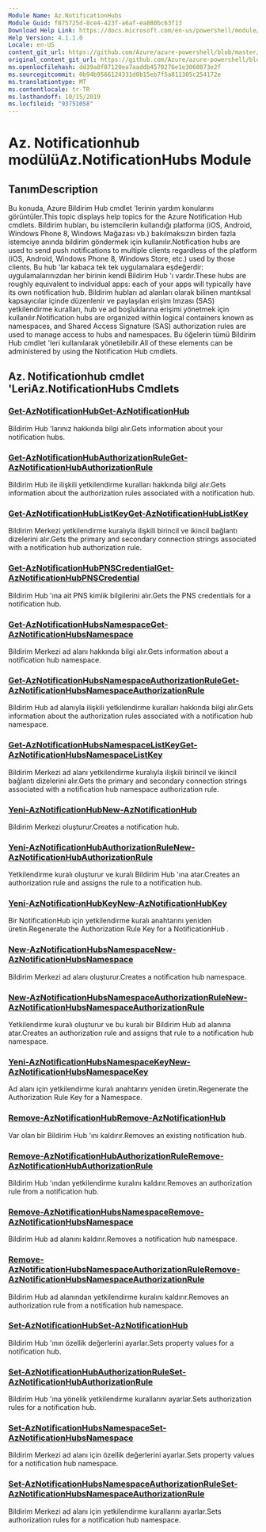 ```yaml
---
Module Name: Az.NotificationHubs
Module Guid: f875725d-8ce4-423f-a6af-ea880bc63f13
Download Help Link: https://docs.microsoft.com/en-us/powershell/module/az.notificationhubs
Help Version: 4.1.1.0
Locale: en-US
content_git_url: https://github.com/Azure/azure-powershell/blob/master/src/NotificationHubs/NotificationHubs/help/Az.NotificationHubs.md
original_content_git_url: https://github.com/Azure/azure-powershell/blob/master/src/NotificationHubs/NotificationHubs/help/Az.NotificationHubs.md
ms.openlocfilehash: dd39a8f87120ea7aaddb4570276e1e3060873e2f
ms.sourcegitcommit: 0b94b9566124331d0b15eb7f5a811305c254172e
ms.translationtype: MT
ms.contentlocale: tr-TR
ms.lasthandoff: 10/15/2019
ms.locfileid: "93751058"
---
```

# <span data-ttu-id="c4db4-101">Az. Notificationhub modülü</span><span class="sxs-lookup"><span data-stu-id="c4db4-101">Az.NotificationHubs Module</span></span>
## <span data-ttu-id="c4db4-102">Tanım</span><span class="sxs-lookup"><span data-stu-id="c4db4-102">Description</span></span>
<span data-ttu-id="c4db4-103">Bu konuda, Azure Bildirim Hub cmdlet 'lerinin yardım konularını görüntüler.</span><span class="sxs-lookup"><span data-stu-id="c4db4-103">This topic displays help topics for the Azure Notification Hub cmdlets.</span></span> <span data-ttu-id="c4db4-104">Bildirim hubları, bu istemcilerin kullandığı platforma (iOS, Android, Windows Phone 8, Windows Mağazası vb.) bakılmaksızın birden fazla istemciye anında bildirim göndermek için kullanılır.</span><span class="sxs-lookup"><span data-stu-id="c4db4-104">Notification hubs are used to send push notifications to multiple clients regardless of the platform (iOS, Android, Windows Phone 8, Windows Store, etc.) used by those clients.</span></span> <span data-ttu-id="c4db4-105">Bu hub 'lar kabaca tek tek uygulamalara eşdeğerdir: uygulamalarınızdan her birinin kendi Bildirim Hub 'ı vardır.</span><span class="sxs-lookup"><span data-stu-id="c4db4-105">These hubs are roughly equivalent to individual apps: each of your apps will typically have its own notification hub.</span></span> <span data-ttu-id="c4db4-106">Bildirim hubları ad alanları olarak bilinen mantıksal kapsayıcılar içinde düzenlenir ve paylaşılan erişim Imzası (SAS) yetkilendirme kuralları, hub ve ad boşluklarına erişimi yönetmek için kullanılır.</span><span class="sxs-lookup"><span data-stu-id="c4db4-106">Notification hubs are organized within logical containers known as namespaces, and Shared Access Signature (SAS) authorization rules are used to manage access to hubs and namespaces.</span></span> <span data-ttu-id="c4db4-107">Bu öğelerin tümü Bildirim Hub cmdlet 'leri kullanılarak yönetilebilir.</span><span class="sxs-lookup"><span data-stu-id="c4db4-107">All of these elements can be administered by using the Notification Hub cmdlets.</span></span>

## <span data-ttu-id="c4db4-108">Az. Notificationhub cmdlet 'Leri</span><span class="sxs-lookup"><span data-stu-id="c4db4-108">Az.NotificationHubs Cmdlets</span></span>
### [<span data-ttu-id="c4db4-109">Get-AzNotificationHub</span><span class="sxs-lookup"><span data-stu-id="c4db4-109">Get-AzNotificationHub</span></span>](Get-AzNotificationHub.md)
<span data-ttu-id="c4db4-110">Bildirim Hub 'larınız hakkında bilgi alır.</span><span class="sxs-lookup"><span data-stu-id="c4db4-110">Gets information about your notification hubs.</span></span>

### [<span data-ttu-id="c4db4-111">Get-AzNotificationHubAuthorizationRule</span><span class="sxs-lookup"><span data-stu-id="c4db4-111">Get-AzNotificationHubAuthorizationRule</span></span>](Get-AzNotificationHubAuthorizationRule.md)
<span data-ttu-id="c4db4-112">Bildirim Hub ile ilişkili yetkilendirme kuralları hakkında bilgi alır.</span><span class="sxs-lookup"><span data-stu-id="c4db4-112">Gets information about the authorization rules associated with a notification hub.</span></span>

### [<span data-ttu-id="c4db4-113">Get-AzNotificationHubListKey</span><span class="sxs-lookup"><span data-stu-id="c4db4-113">Get-AzNotificationHubListKey</span></span>](Get-AzNotificationHubListKey.md)
<span data-ttu-id="c4db4-114">Bildirim Merkezi yetkilendirme kuralıyla ilişkili birincil ve ikincil bağlantı dizelerini alır.</span><span class="sxs-lookup"><span data-stu-id="c4db4-114">Gets the primary and secondary connection strings associated with a notification hub authorization rule.</span></span>

### [<span data-ttu-id="c4db4-115">Get-AzNotificationHubPNSCredential</span><span class="sxs-lookup"><span data-stu-id="c4db4-115">Get-AzNotificationHubPNSCredential</span></span>](Get-AzNotificationHubPNSCredential.md)
<span data-ttu-id="c4db4-116">Bildirim Hub 'ına ait PNS kimlik bilgilerini alır.</span><span class="sxs-lookup"><span data-stu-id="c4db4-116">Gets the PNS credentials for a notification hub.</span></span>

### [<span data-ttu-id="c4db4-117">Get-AzNotificationHubsNamespace</span><span class="sxs-lookup"><span data-stu-id="c4db4-117">Get-AzNotificationHubsNamespace</span></span>](Get-AzNotificationHubsNamespace.md)
<span data-ttu-id="c4db4-118">Bildirim Merkezi ad alanı hakkında bilgi alır.</span><span class="sxs-lookup"><span data-stu-id="c4db4-118">Gets information about a notification hub namespace.</span></span>

### [<span data-ttu-id="c4db4-119">Get-AzNotificationHubsNamespaceAuthorizationRule</span><span class="sxs-lookup"><span data-stu-id="c4db4-119">Get-AzNotificationHubsNamespaceAuthorizationRule</span></span>](Get-AzNotificationHubsNamespaceAuthorizationRule.md)
<span data-ttu-id="c4db4-120">Bildirim Hub ad alanıyla ilişkili yetkilendirme kuralları hakkında bilgi alır.</span><span class="sxs-lookup"><span data-stu-id="c4db4-120">Gets information about the authorization rules associated with a notification hub namespace.</span></span>

### [<span data-ttu-id="c4db4-121">Get-AzNotificationHubsNamespaceListKey</span><span class="sxs-lookup"><span data-stu-id="c4db4-121">Get-AzNotificationHubsNamespaceListKey</span></span>](Get-AzNotificationHubsNamespaceListKey.md)
<span data-ttu-id="c4db4-122">Bildirim Merkezi ad alanı yetkilendirme kuralıyla ilişkili birincil ve ikincil bağlantı dizelerini alır.</span><span class="sxs-lookup"><span data-stu-id="c4db4-122">Gets the primary and secondary connection strings associated with a notification hub namespace authorization rule.</span></span>

### [<span data-ttu-id="c4db4-123">Yeni-AzNotificationHub</span><span class="sxs-lookup"><span data-stu-id="c4db4-123">New-AzNotificationHub</span></span>](New-AzNotificationHub.md)
<span data-ttu-id="c4db4-124">Bildirim Merkezi oluşturur.</span><span class="sxs-lookup"><span data-stu-id="c4db4-124">Creates a notification hub.</span></span>

### [<span data-ttu-id="c4db4-125">Yeni-AzNotificationHubAuthorizationRule</span><span class="sxs-lookup"><span data-stu-id="c4db4-125">New-AzNotificationHubAuthorizationRule</span></span>](New-AzNotificationHubAuthorizationRule.md)
<span data-ttu-id="c4db4-126">Yetkilendirme kuralı oluşturur ve kuralı Bildirim Hub 'ına atar.</span><span class="sxs-lookup"><span data-stu-id="c4db4-126">Creates an authorization rule and assigns the rule to a notification hub.</span></span>

### [<span data-ttu-id="c4db4-127">Yeni-AzNotificationHubKey</span><span class="sxs-lookup"><span data-stu-id="c4db4-127">New-AzNotificationHubKey</span></span>](New-AzNotificationHubKey.md)
<span data-ttu-id="c4db4-128">Bir NotificationHub için yetkilendirme kuralı anahtarını yeniden üretin.</span><span class="sxs-lookup"><span data-stu-id="c4db4-128">Regenerate the Authorization Rule Key for a NotificationHub .</span></span>

### [<span data-ttu-id="c4db4-129">New-AzNotificationHubsNamespace</span><span class="sxs-lookup"><span data-stu-id="c4db4-129">New-AzNotificationHubsNamespace</span></span>](New-AzNotificationHubsNamespace.md)
<span data-ttu-id="c4db4-130">Bildirim Merkezi ad alanı oluşturur.</span><span class="sxs-lookup"><span data-stu-id="c4db4-130">Creates a notification hub namespace.</span></span>

### [<span data-ttu-id="c4db4-131">New-AzNotificationHubsNamespaceAuthorizationRule</span><span class="sxs-lookup"><span data-stu-id="c4db4-131">New-AzNotificationHubsNamespaceAuthorizationRule</span></span>](New-AzNotificationHubsNamespaceAuthorizationRule.md)
<span data-ttu-id="c4db4-132">Yetkilendirme kuralı oluşturur ve bu kuralı bir Bildirim Hub ad alanına atar.</span><span class="sxs-lookup"><span data-stu-id="c4db4-132">Creates an authorization rule and assigns that rule to a notification hub namespace.</span></span>

### [<span data-ttu-id="c4db4-133">Yeni-AzNotificationHubsNamespaceKey</span><span class="sxs-lookup"><span data-stu-id="c4db4-133">New-AzNotificationHubsNamespaceKey</span></span>](New-AzNotificationHubsNamespaceKey.md)
<span data-ttu-id="c4db4-134">Ad alanı için yetkilendirme kuralı anahtarını yeniden üretin.</span><span class="sxs-lookup"><span data-stu-id="c4db4-134">Regenerate the Authorization Rule Key for a Namespace.</span></span>

### [<span data-ttu-id="c4db4-135">Remove-AzNotificationHub</span><span class="sxs-lookup"><span data-stu-id="c4db4-135">Remove-AzNotificationHub</span></span>](Remove-AzNotificationHub.md)
<span data-ttu-id="c4db4-136">Var olan bir Bildirim Hub 'ını kaldırır.</span><span class="sxs-lookup"><span data-stu-id="c4db4-136">Removes an existing notification hub.</span></span>

### [<span data-ttu-id="c4db4-137">Remove-AzNotificationHubAuthorizationRule</span><span class="sxs-lookup"><span data-stu-id="c4db4-137">Remove-AzNotificationHubAuthorizationRule</span></span>](Remove-AzNotificationHubAuthorizationRule.md)
<span data-ttu-id="c4db4-138">Bildirim Hub 'ından yetkilendirme kuralını kaldırır.</span><span class="sxs-lookup"><span data-stu-id="c4db4-138">Removes an authorization rule from a notification hub.</span></span>

### [<span data-ttu-id="c4db4-139">Remove-AzNotificationHubsNamespace</span><span class="sxs-lookup"><span data-stu-id="c4db4-139">Remove-AzNotificationHubsNamespace</span></span>](Remove-AzNotificationHubsNamespace.md)
<span data-ttu-id="c4db4-140">Bildirim Hub ad alanını kaldırır.</span><span class="sxs-lookup"><span data-stu-id="c4db4-140">Removes a notification hub namespace.</span></span>

### [<span data-ttu-id="c4db4-141">Remove-AzNotificationHubsNamespaceAuthorizationRule</span><span class="sxs-lookup"><span data-stu-id="c4db4-141">Remove-AzNotificationHubsNamespaceAuthorizationRule</span></span>](Remove-AzNotificationHubsNamespaceAuthorizationRule.md)
<span data-ttu-id="c4db4-142">Bildirim Hub ad alanından yetkilendirme kuralını kaldırır.</span><span class="sxs-lookup"><span data-stu-id="c4db4-142">Removes an authorization rule from a notification hub namespace.</span></span>

### [<span data-ttu-id="c4db4-143">Set-AzNotificationHub</span><span class="sxs-lookup"><span data-stu-id="c4db4-143">Set-AzNotificationHub</span></span>](Set-AzNotificationHub.md)
<span data-ttu-id="c4db4-144">Bildirim Hub 'ının özellik değerlerini ayarlar.</span><span class="sxs-lookup"><span data-stu-id="c4db4-144">Sets property values for a notification hub.</span></span>

### [<span data-ttu-id="c4db4-145">Set-AzNotificationHubAuthorizationRule</span><span class="sxs-lookup"><span data-stu-id="c4db4-145">Set-AzNotificationHubAuthorizationRule</span></span>](Set-AzNotificationHubAuthorizationRule.md)
<span data-ttu-id="c4db4-146">Bildirim Hub 'ına yönelik yetkilendirme kurallarını ayarlar.</span><span class="sxs-lookup"><span data-stu-id="c4db4-146">Sets authorization rules for a notification hub.</span></span>

### [<span data-ttu-id="c4db4-147">Set-AzNotificationHubsNamespace</span><span class="sxs-lookup"><span data-stu-id="c4db4-147">Set-AzNotificationHubsNamespace</span></span>](Set-AzNotificationHubsNamespace.md)
<span data-ttu-id="c4db4-148">Bildirim Merkezi ad alanı için özellik değerlerini ayarlar.</span><span class="sxs-lookup"><span data-stu-id="c4db4-148">Sets property values for a notification hub namespace.</span></span>

### [<span data-ttu-id="c4db4-149">Set-AzNotificationHubsNamespaceAuthorizationRule</span><span class="sxs-lookup"><span data-stu-id="c4db4-149">Set-AzNotificationHubsNamespaceAuthorizationRule</span></span>](Set-AzNotificationHubsNamespaceAuthorizationRule.md)
<span data-ttu-id="c4db4-150">Bildirim Merkezi ad alanı için yetkilendirme kurallarını ayarlar.</span><span class="sxs-lookup"><span data-stu-id="c4db4-150">Sets authorization rules for a notification hub namespace.</span></span>

